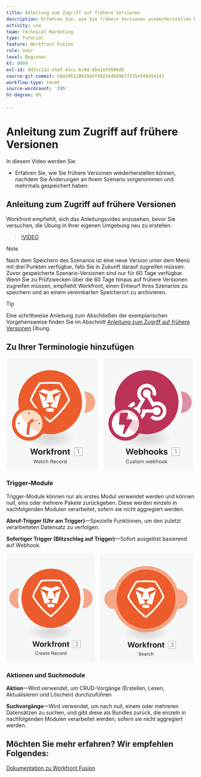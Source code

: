 ```yaml
---
title: Anleitung zum Zugriff auf frühere Versionen
description: Erfahren Sie, wie Sie frühere Versionen wiederherstellen können, nachdem Sie Änderungen an Ihrem Szenario vorgenommen und in [!DNL Adobe Workfront Fusion].
activity: use
team: Technical Marketing
type: Tutorial
feature: Workfront Fusion
role: User
level: Beginner
kt: 9009
exl-id: dd2cc2a2-e5af-41cc-bc0d-6be1efd996d9
source-git-commit: 58a545120b29a5f492344b89b77235e548e94241
workflow-type: tm+mt
source-wordcount: '295'
ht-degree: 0%

---
```


# Anleitung zum Zugriff auf frühere Versionen

In diesem Video werden Sie:

* Erfahren Sie, wie Sie frühere Versionen wiederherstellen können, nachdem Sie Änderungen an Ihrem Szenario vorgenommen und mehrmals gespeichert haben.

## Anleitung zum Zugriff auf frühere Versionen

Workfront empfiehlt, sich das Anleitungsvideo anzusehen, bevor Sie versuchen, die Übung in Ihrer eigenen Umgebung neu zu erstellen.

>[!VIDEO](https://video.tv.adobe.com/v/335268/?quality=12)

>[!NOTE]
>
>Nach dem Speichern des Szenarios ist eine neue Version unter dem Menü mit drei Punkten verfügbar, falls Sie in Zukunft darauf zugreifen müssen. Zuvor gespeicherte Szenario-Versionen sind nur für 60 Tage verfügbar. Wenn Sie zu Prüfzwecken über die 60 Tage hinaus auf frühere Versionen zugreifen müssen, empfiehlt Workfront, einen Entwurf Ihres Szenarios zu speichern und an einem vereinbarten Speicherort zu archivieren.

>[!TIP]
>
>Eine schrittweise Anleitung zum Abschließen der exemplarischen Vorgehensweise finden Sie im Abschnitt [Anleitung zum Zugriff auf frühere Versionen](https://experienceleague.adobe.com/docs/workfront-learn/tutorials-workfront/fusion/exercises/access-previous-versions.html?lang=en) Übung.

## Zu Ihrer Terminologie hinzufügen

![Ein Bild eines überwachten Datensatzes und ein benutzerdefiniertes Webhook-Modul](assets/understand-the-basics-3.png)

### Trigger-Module

Trigger-Module können nur als erstes Modul verwendet werden und können null, eins oder mehrere Pakete zurückgeben. Diese werden einzeln in nachfolgenden Modulen verarbeitet, sofern sie nicht aggregiert werden.

**Abruf-Trigger (Uhr am Trigger)**—Spezielle Funktionen, um den zuletzt verarbeiteten Datensatz zu verfolgen.

**Sofortiger Trigger (Blitzschlag auf Trigger)**—Sofort ausgelöst basierend auf Webhook.

![Ein Bild eines Datensatzes erstellen und ein Suchmodul](assets/understand-the-basics-4.png)

### Aktionen und Suchmodule

**Aktion**—Wird verwendet, um CRUD-Vorgänge (Erstellen, Lesen, Aktualisieren und Löschen) durchzuführen

**Suchvorgänge**—Wird verwendet, um nach null, einem oder mehreren Datensätzen zu suchen, und gibt diese als Bundles zurück, die einzeln in nachfolgenden Modulen verarbeitet werden, sofern sie nicht aggregiert werden.

## Möchten Sie mehr erfahren? Wir empfehlen Folgendes:

[Dokumentation zu Workfront Fusion](https://experienceleague.adobe.com/docs/workfront/using/adobe-workfront-fusion/workfront-fusion-2.html?lang=en)
